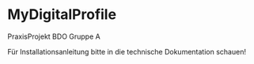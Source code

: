 # MyDigitalProfile
PraxisProjekt BDO Gruppe A

Für Installationsanleitung bitte in die technische Dokumentation schauen!
